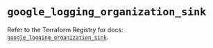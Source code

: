 # `google_logging_organization_sink`

Refer to the Terraform Registry for docs: [`google_logging_organization_sink`](https://registry.terraform.io/providers/hashicorp/google/6.25.0/docs/resources/logging_organization_sink).
